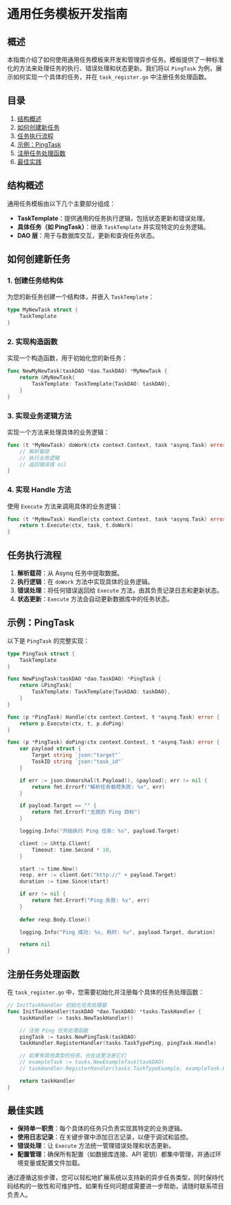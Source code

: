 # 通用任务模板开发指南

## 概述

本指南介绍了如何使用通用任务模板来开发和管理异步任务。模板提供了一种标准化的方法来处理任务的执行、错误处理和状态更新。我们将以 `PingTask` 为例，展示如何实现一个具体的任务，并在 `task_register.go` 中注册任务处理函数。

## 目录

1. [结构概述](#结构概述)
2. [如何创建新任务](#如何创建新任务)
3. [任务执行流程](#任务执行流程)
4. [示例：PingTask](#示例PingTask)
5. [注册任务处理函数](#注册任务处理函数)
6. [最佳实践](#最佳实践)

## 结构概述

通用任务模板由以下几个主要部分组成：

- **TaskTemplate**：提供通用的任务执行逻辑，包括状态更新和错误处理。
- **具体任务（如 PingTask）**：继承 `TaskTemplate` 并实现特定的业务逻辑。
- **DAO 层**：用于与数据库交互，更新和查询任务状态。

## 如何创建新任务

### 1. 创建任务结构体

为您的新任务创建一个结构体，并嵌入 `TaskTemplate`：

```go
type MyNewTask struct {
    TaskTemplate
}
```

### 2. 实现构造函数

实现一个构造函数，用于初始化您的新任务：

```go
func NewMyNewTask(taskDAO *dao.TaskDAO) *MyNewTask {
    return &MyNewTask{
        TaskTemplate: TaskTemplate{TaskDAO: taskDAO},
    }
}
```

### 3. 实现业务逻辑方法

实现一个方法来处理具体的业务逻辑：

```go
func (t *MyNewTask) doWork(ctx context.Context, task *asynq.Task) error {
    // 解析载荷
    // 执行业务逻辑
    // 返回错误或 nil
}
```

### 4. 实现 Handle 方法

使用 `Execute` 方法来调用具体的业务逻辑：

```go
func (t *MyNewTask) Handle(ctx context.Context, task *asynq.Task) error {
    return t.Execute(ctx, task, t.doWork)
}
```

## 任务执行流程

1. **解析载荷**：从 Asynq 任务中提取数据。
2. **执行逻辑**：在 `doWork` 方法中实现具体的业务逻辑。
3. **错误处理**：将任何错误返回给 `Execute` 方法，由其负责记录日志和更新状态。
4. **状态更新**：`Execute` 方法会自动更新数据库中的任务状态。

## 示例：PingTask

以下是 `PingTask` 的完整实现：

```go
type PingTask struct {
    TaskTemplate
}

func NewPingTask(taskDAO *dao.TaskDAO) *PingTask {
    return &PingTask{
        TaskTemplate: TaskTemplate{TaskDAO: taskDAO},
    }
}

func (p *PingTask) Handle(ctx context.Context, t *asynq.Task) error {
    return p.Execute(ctx, t, p.doPing)
}

func (p *PingTask) doPing(ctx context.Context, t *asynq.Task) error {
    var payload struct {
        Target string `json:"target"`
        TaskID string `json:"task_id"`
    }

    if err := json.Unmarshal(t.Payload(), &payload); err != nil {
        return fmt.Errorf("解析任务载荷失败: %v", err)
    }

    if payload.Target == "" {
        return fmt.Errorf("无效的 Ping 目标")
    }

    logging.Info("开始执行 Ping 任务: %s", payload.Target)

    client := &http.Client{
        Timeout: time.Second * 10,
    }

    start := time.Now()
    resp, err := client.Get("http://" + payload.Target)
    duration := time.Since(start)

    if err != nil {
        return fmt.Errorf("Ping 失败: %v", err)
    }
    
    defer resp.Body.Close()

    logging.Info("Ping 成功: %s, 耗时: %v", payload.Target, duration)

    return nil
}
```

## 注册任务处理函数

在 `task_register.go` 中，您需要初始化并注册每个具体的任务处理函数：

```go
// InitTaskHandler 初始化任务处理器
func InitTaskHandler(taskDAO *dao.TaskDAO) *tasks.TaskHandler {
    taskHandler := tasks.NewTaskHandler()

    // 注册 Ping 任务处理函数
    pingTask := tasks.NewPingTask(taskDAO)
    taskHandler.RegisterHandler(tasks.TaskTypePing, pingTask.Handle)

    // 如果有其他类型的任务，也在这里注册它们
    // exampleTask := tasks.NewExampleTask(taskDAO)
    // taskHandler.RegisterHandler(tasks.TaskTypeExample, exampleTask.Handle)

    return taskHandler
}
```

## 最佳实践

- **保持单一职责**：每个具体的任务只负责实现其特定的业务逻辑。
- **使用日志记录**：在关键步骤中添加日志记录，以便于调试和监控。
- **错误处理**：让 `Execute` 方法统一管理错误处理和状态更新。
- **配置管理**：确保所有配置（如数据库连接、API 密钥）都集中管理，并通过环境变量或配置文件加载。

通过遵循这些步骤，您可以轻松地扩展系统以支持新的异步任务类型，同时保持代码结构的一致性和可维护性。如果有任何问题或需要进一步帮助，请随时联系项目负责人。